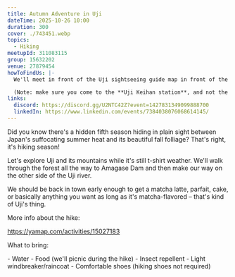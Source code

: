 ```yaml
---
title: Autumn Adventure in Uji
dateTime: 2025-10-26 10:00
duration: 300
cover: ./743451.webp
topics:
  - Hiking
meetupId: 311083115
group: 15632202
venue: 27879454
howToFindUs: |-
  We'll meet in front of the Uji sightseeing guide map in front of the Uji Keihan Station. 

  (Note: make sure you come to the **Uji Keihan station**, and not the Uji JR station, which is a 5-min walk away on the other side of the river)
links:
  discord: https://discord.gg/U2NTC42Z?event=1427831349099888700
  linkedIn: https://www.linkedin.com/events/7384038076068614145/
---
```


Did you know there's a hidden fifth season hiding in plain sight between Japan's suffocating summer heat and its beautiful fall folliage? That's right, it's hiking season!

Let's explore Uji and its mountains while it's still t-shirt weather. We'll walk through the forest all the way to Amagase Dam and then make our way on the other side of the Uji river.

We should be back in town early enough to get a matcha latte, parfait, cake, or basically anything you want as long as it's matcha-flavored – that's kind of Uji's thing.

More info about the hike:

https://yamap.com/activities/15027183

What to bring:

\- Water
\- Food \(we'll picnic during the hike\)
\- Insect repellent
\- Light windbreaker/raincoat
\- Comfortable shoes \(hiking shoes not required\)
